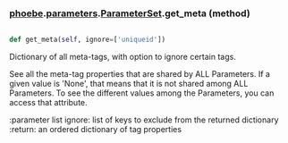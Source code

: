### [phoebe](phoebe.md).[parameters](phoebe.parameters.md).[ParameterSet](phoebe.parameters.ParameterSet.md).get_meta (method)


```py

def get_meta(self, ignore=['uniqueid'])

```



Dictionary of all meta-tags, with option to ignore certain tags.

See all the meta-tag properties that are shared by ALL Parameters.
If a given value is 'None', that means that it is not shared
among ALL Parameters.  To see the different values among the
Parameters, you can access that attribute.

:parameter list ignore: list of keys to exclude from the returned
    dictionary
:return: an ordered dictionary of tag properties

